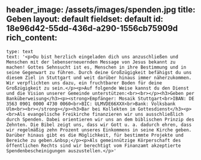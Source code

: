 header_image: /assets/images/spenden.jpg
title: Geben
layout: default
fieldset: default
id: 18e96d42-55dd-436d-a290-1556cb75909d
rich_content:
  -
    type: text
    text: '<p>Du bist herzlich eingeladen dich uns anzuschließen und Menschen mit der lebenserneuernden Message von Jesus bekannt zu machen! Gottes Sehnsucht ist es, Menschen in ihre Bestimmung und in seine Gegenwart zu führen. Durch deine Großzügigkeit befähigst du uns diesem Ziel in Stuttgart und weit darüber hinaus immer näherzukommen. Wir verpflichten uns dazu, ein fruchtbarer Boden für deine Großzügigkeit zu sein.</p><p>Auf folgende Weise kannst du den Dienst und die Vision unserer Gemeinde unterstützen:<br><br></p><h3>Geben per Banküberweisung</h3><p><strong>Empfänger: Mosaik Stuttgart<br>IBAN: DE 3563 0901 0000 4730 0060<br>BIC: ULMVDE66XXX<br>Bank: Volksbank Ulm<br><br></strong></p><h3>Bar bei Kollekten im Gottesdienst</h3><p><br>Als evangelische Freikirche finanzieren wir uns ausschließlich durch Spenden. Dabei orientieren wir uns an dem biblischen Prinzip des Zehnten. Die Bibel zeigt uns, dass wir Gott u. a. dadurch ehren, dass wir regelmäßig zehn Prozent unseres Einkommens in seine Kirche geben. Darüber hinaus gibt es die Möglichkeit, für bestimmte Projekte und Bereiche zu geben.&nbsp;</p><p>Als gemeinnützige Körperschaft des öffentlichen Rechts sind wir berechtigt vom Finanzamt akzeptierte Spendenbescheinigungen auszustellen.</p>'